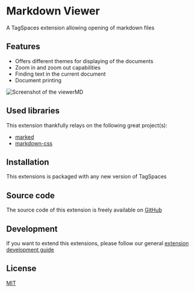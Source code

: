 # Markdown Viewer

A TagSpaces extension allowing opening of markdown files

## Features

- Offers different themes for displaying of the documents
- Zoom in and zoom out capabilities
- Finding text in the current document
- Document printing

![Screenshot of the viewerMD](/media/extensions/viewer-markdown-lead.png)

## Used libraries

This extension thankfully relays on the following great project(s):

- [marked](https://github.com/chjj/marked)
- [markdown-css](https://github.com/rhiokim/markdown-css)

## Installation

This extensions is packaged with any new version of TagSpaces

## Source code

The source code of this extension is freely available on [GitHub](https://github.com/tagspaces/tagspaces-extensions/tree/main/md-viewer)

## Development

If you want to extend this extensions, please follow our general [extension development guide](/dev/extension-development-guide)

## License

[MIT](https://github.com/tagspaces/tagspaces-extensions/blob/main/md-viewer/LICENSE.txt)
